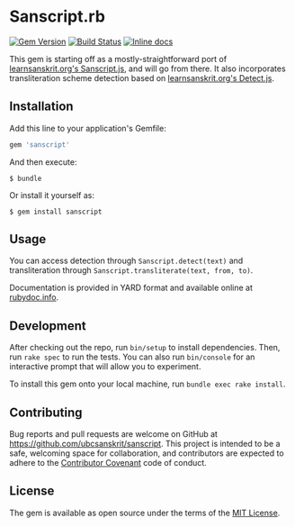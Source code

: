 # Sanscript.rb

[![Gem Version](https://badge.fury.io/rb/sanscript.svg)](https://badge.fury.io/rb/sanscript)
[![Build Status](https://travis-ci.org/ubcsanskrit/sanscript.rb.svg?branch=master)](https://travis-ci.org/ubcsanskrit/sanscript.rb)
[![Inline docs](http://inch-ci.org/github/ubcsanskrit/sanscript.rb.svg?branch=master)](http://inch-ci.org/github/ubcsanskrit/sanscript.rb)

This gem is starting off as a mostly-straightforward port of [learnsanskrit.org's Sanscript.js](https://github.com/sanskrit/sanscript.js), and will go from there. It also incorporates transliteration scheme detection based on [learnsanskrit.org's Detect.js](https://github.com/sanskrit/detect.js).

## Installation

Add this line to your application's Gemfile:

```ruby
gem 'sanscript'
```

And then execute:

    $ bundle

Or install it yourself as:

    $ gem install sanscript

## Usage

You can access detection through `Sanscript.detect(text)` and transliteration through `Sanscript.transliterate(text, from, to)`.

Documentation is provided in YARD format and available online at [rubydoc.info](http://www.rubydoc.info/github/ubcsanskrit/sanscript.rb).

## Development

After checking out the repo, run `bin/setup` to install dependencies. Then, run `rake spec` to run the tests. You can also run `bin/console` for an interactive prompt that will allow you to experiment.

To install this gem onto your local machine, run `bundle exec rake install`.

## Contributing

Bug reports and pull requests are welcome on GitHub at https://github.com/ubcsanskrit/sanscript. This project is intended to be a safe, welcoming space for collaboration, and contributors are expected to adhere to the [Contributor Covenant](http://contributor-covenant.org) code of conduct.


## License

The gem is available as open source under the terms of the [MIT License](http://opensource.org/licenses/MIT).
